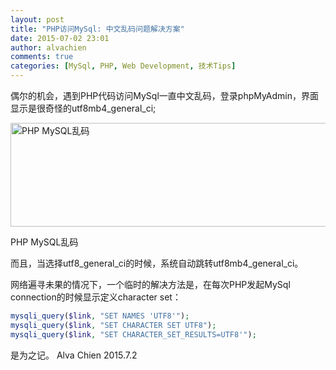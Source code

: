 ```yaml
---
layout: post
title: "PHP访问MySql: 中文乱码问题解决方案"
date: 2015-07-02 23:01
author: alvachien
comments: true
categories: [MySql, PHP, Web Development, 技术Tips]
---
```

偶尔的机会，遇到PHP代码访问MySql一直中文乱码，登录phpMyAdmin，界面显示是很奇怪的utf8mb4_general_ci;

<a href="http://www.alvachien.com/alvablog/wp-content/uploads/2015/07/MySqlIssue.jpg"><img class="size-full wp-image-1812" src="http://www.alvachien.com/alvablog/wp-content/uploads/2015/07/MySqlIssue.jpg" alt="PHP MySQL乱码" width="685" height="166" /></a>

PHP MySQL乱码

而且，当选择utf8_general_ci的时候，系统自动跳转utf8mb4_general_ci。

网络遍寻未果的情况下，一个临时的解决方法是，在每次PHP发起MySql connection的时候显示定义character set：

```php
mysqli_query($link, "SET NAMES 'UTF8'");
mysqli_query($link, "SET CHARACTER SET UTF8");
mysqli_query($link, "SET CHARACTER_SET_RESULTS=UTF8'");
```


是为之记。
Alva Chien
2015.7.2
